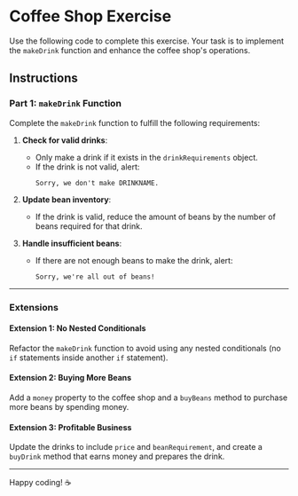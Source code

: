 # Coffee Shop Exercise  

Use the following code to complete this exercise. Your task is to implement the `makeDrink` function and enhance the coffee shop's operations.  

## Instructions  

### Part 1: `makeDrink` Function  
Complete the `makeDrink` function to fulfill the following requirements:  
1. **Check for valid drinks**:  
   - Only make a drink if it exists in the `drinkRequirements` object.  
   - If the drink is not valid, alert:  
     ```text
     Sorry, we don't make DRINKNAME.
     ```  

2. **Update bean inventory**:  
   - If the drink is valid, reduce the amount of beans by the number of beans required for that drink.  

3. **Handle insufficient beans**:  
   - If there are not enough beans to make the drink, alert:  
     ```text
     Sorry, we're all out of beans!
     ```  

---

### Extensions  

#### Extension 1: No Nested Conditionals  
Refactor the `makeDrink` function to avoid using any nested conditionals (no `if` statements inside another `if` statement).  

#### Extension 2: Buying More Beans  
Add a `money` property to the coffee shop and a `buyBeans` method to purchase more beans by spending money.  

#### Extension 3: Profitable Business  
Update the drinks to include `price` and `beanRequirement`, and create a `buyDrink` method that earns money and prepares the drink.  

---

Happy coding! ☕  